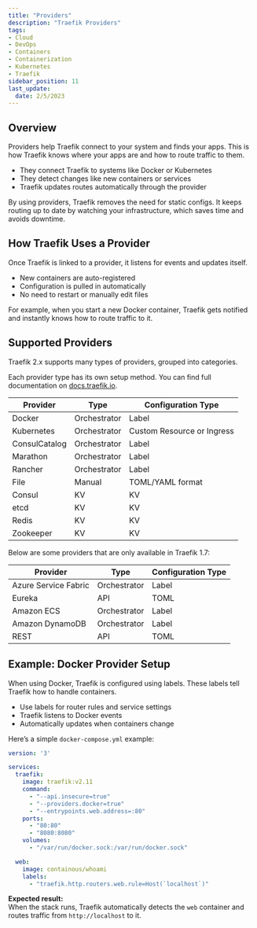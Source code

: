 ```yaml
---
title: "Providers"
description: "Traefik Providers"
tags: 
- Cloud
- DevOps
- Containers
- Containerization
- Kubernetes
- Traefik
sidebar_position: 11
last_update:
  date: 2/5/2023
---
```


## Overview

Providers help Traefik connect to your system and finds your apps. This is how Traefik knows where your apps are and how to route traffic to them.

- They connect Traefik to systems like Docker or Kubernetes  
- They detect changes like new containers or services  
- Traefik updates routes automatically through the provider  

By using providers, Traefik removes the need for static configs. It keeps routing up to date by watching your infrastructure, which saves time and avoids downtime.


## How Traefik Uses a Provider

Once Traefik is linked to a provider, it listens for events and updates itself.

- New containers are auto-registered  
- Configuration is pulled in automatically  
- No need to restart or manually edit files  

For example, when you start a new Docker container, Traefik gets notified and instantly knows how to route traffic to it.


## Supported Providers 

Traefik 2.x supports many types of providers, grouped into categories.

Each provider type has its own setup method. You can find full documentation on [docs.traefik.io](https://doc.traefik.io).


| **Provider**     | **Type**        | **Configuration Type**         |
|------------------|------------------|---------------------------------|
| Docker           | Orchestrator     | Label                           |
| Kubernetes       | Orchestrator     | Custom Resource or Ingress      |
| ConsulCatalog    | Orchestrator     | Label                           |
| Marathon         | Orchestrator     | Label                           |
| Rancher          | Orchestrator     | Label                           |
| File             | Manual           | TOML/YAML format                |
| Consul           | KV               | KV                              |
| etcd             | KV               | KV                              |
| Redis            | KV               | KV                              |
| Zookeeper        | KV               | KV                              |

Below are some providers that are only available in Traefik 1.7:

| **Provider**         | **Type**     | **Configuration Type** |
| -------------------- | ------------ | ---------------------- |
| Azure Service Fabric | Orchestrator | Label                  |
| Eureka               | API          | TOML                   |
| Amazon ECS           | Orchestrator | Label                  |
| Amazon DynamoDB      | Orchestrator | Label                  |
| REST                 | API          | TOML                   |


## Example: Docker Provider Setup

When using Docker, Traefik is configured using labels. These labels tell Traefik how to handle containers.

- Use labels for router rules and service settings  
- Traefik listens to Docker events  
- Automatically updates when containers change  

Here’s a simple `docker-compose.yml` example:

```yaml
version: '3'

services:
  traefik:
    image: traefik:v2.11
    command:
      - "--api.insecure=true"
      - "--providers.docker=true"
      - "--entrypoints.web.address=:80"
    ports:
      - "80:80"
      - "8080:8080"
    volumes:
      - "/var/run/docker.sock:/var/run/docker.sock"

  web:
    image: containous/whoami
    labels:
      - "traefik.http.routers.web.rule=Host(`localhost`)"
```

**Expected result:**  
When the stack runs, Traefik automatically detects the `web` container and routes traffic from `http://localhost` to it.



